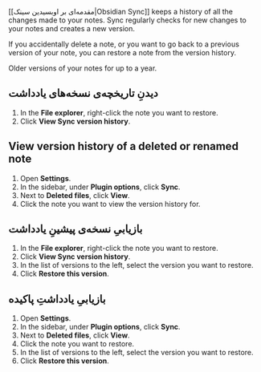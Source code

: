 [[مقدمه‌ای بر اوبسیدین سینک|Obsidian Sync]] keeps a history of all the changes made to your notes. Sync regularly checks for new changes to your notes and creates a new version.



If you accidentally delete a note, or you want to go back to a previous version of your note, you can restore a note from the version history.

Older versions of your notes for up to a year.

## دیدنِ تاریخچه‌ی نسخه‌های یادداشت

1. In the **File explorer**, right-click the note you want to restore.
2. Click **View Sync version history**.

## View version history of a deleted or renamed note

1. Open **Settings**.
2. In the sidebar, under **Plugin options**, click **Sync**.
3. Next to **Deleted files**, click **View**.
4. Click the note you want to view the version history for.

## بازیابیِ نسخه‌ی پیشینِ یادداشت

1. In the **File explorer**, right-click the note you want to restore.
2. Click **View Sync version history**.
3. In the list of versions to the left, select the version you want to restore.
4. Click **Restore this version**.

## بازیابیِ یادداشتِ پاکیده

1. Open **Settings**.
2. In the sidebar, under **Plugin options**, click **Sync**.
3. Next to **Deleted files**, click **View**.
4. Click the note you want to restore.
5. In the list of versions to the left, select the version you want to restore.
6. Click **Restore this version**.
